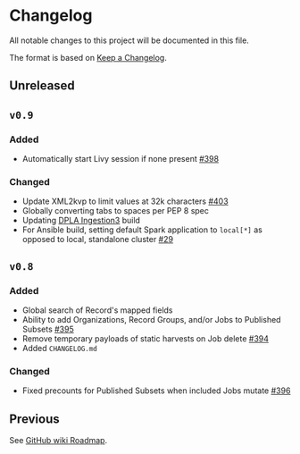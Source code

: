 # Changelog
All notable changes to this project will be documented in this file.

The format is based on [Keep a Changelog](https://keepachangelog.com/en/1.0.0/).

## Unreleased

## `v0.9`
### Added
  - Automatically start Livy session if none present [#398](https://github.com/MI-DPLA/combine/issues/398)
### Changed
  - Update XML2kvp to limit values at 32k characters [#403](https://github.com/MI-DPLA/combine/issues/403)
  - Globally converting tabs to spaces per PEP 8 spec
  - Updating [DPLA Ingestion3](https://github.com/dpla/ingestion3) build
  - For Ansible build, setting default Spark application to `local[*]` as opposed to local, standalone cluster [#29](https://github.com/MI-DPLA/combine-playbook/issues/29)


## `v0.8`
### Added
  - Global search of Record's mapped fields
  - Ability to add Organizations, Record Groups, and/or Jobs to Published Subsets [#395](https://github.com/MI-DPLA/combine/issues/395)
  - Remove temporary payloads of static harvests on Job delete [#394](https://github.com/MI-DPLA/combine/issues/394)
  - Added `CHANGELOG.md`
### Changed
  - Fixed precounts for Published Subsets when included Jobs mutate [#396](https://github.com/MI-DPLA/combine/issues/396)


## Previous
See [GitHub wiki Roadmap](https://github.com/MI-DPLA/combine/wiki/Roadmap).